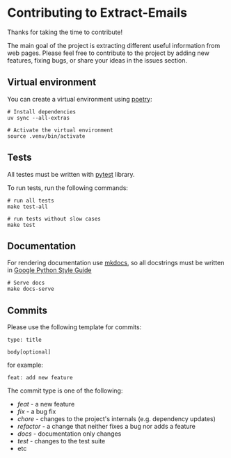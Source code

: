 # Contributing to Extract-Emails

Thanks for taking the time to contribute!

The main goal of the project is extracting different useful information from web pages.
Please feel free to contribute to the project by adding new features, fixing bugs, or share your ideas in the issues section.

## Virtual environment
You can create a virtual environment using [poetry](https://python-poetry.org/docs/):
```shell
# Install dependencies
uv sync --all-extras

# Activate the virtual environment
source .venv/bin/activate
```

## Tests
All testes must be written with [pytest](https://docs.pytest.org/) library.

To run tests, run the following commands:
```shell
# run all tests
make test-all

# run tests without slow cases
make test
```

## Documentation
For rendering documentation use [mkdocs](https://mkdocs.org/), so all docstrings must be
written in [Google Python Style Guide](https://google.github.io/styleguide/pyguide.html)

```shell
# Serve docs
make docs-serve
```

## Commits
Please use the following template for commits:
```shell
type: title

body[optional]
```
for example:
```shell
feat: add new feature
```

The commit type is one of the following:

- *feat* - a new feature
- *fix* - a bug fix
- *chore* - changes to the project's internals (e.g. dependency updates)
- *refactor* - a change that neither fixes a bug nor adds a feature
- *docs* - documentation only changes
- *test* - changes to the test suite
- etc
